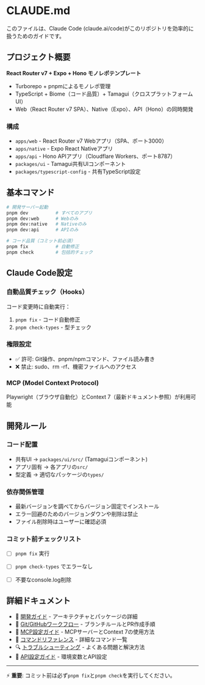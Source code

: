 # CLAUDE.md

このファイルは、Claude Code (claude.ai/code)がこのリポジトリを効率的に扱うためのガイドです。

## プロジェクト概要

**React Router v7 + Expo + Hono モノレポテンプレート**
- Turborepo + pnpmによるモノレポ管理
- TypeScript + Biome（コード品質）+ Tamagui（クロスプラットフォームUI）
- Web（React Router v7 SPA）、Native（Expo）、API（Hono）の同時開発

### 構成
- `apps/web` - React Router v7 Webアプリ（SPA、ポート3000）
- `apps/native` - Expo React Nativeアプリ  
- `apps/api` - Hono APIアプリ（Cloudflare Workers、ポート8787）
- `packages/ui` - Tamagui共有UIコンポーネント
- `packages/typescript-config` - 共有TypeScript設定

## 基本コマンド

```bash
# 開発サーバー起動
pnpm dev          # すべてのアプリ
pnpm dev:web      # Webのみ
pnpm dev:native   # Nativeのみ  
pnpm dev:api      # APIのみ

# コード品質（コミット前必須）
pnpm fix          # 自動修正
pnpm check        # 包括的チェック
```


## Claude Code設定

### 自動品質チェック（Hooks）
コード変更時に自動実行：
1. `pnpm fix` - コード自動修正
2. `pnpm check-types` - 型チェック

### 権限設定
- ✅ 許可: Git操作、pnpm/npmコマンド、ファイル読み書き
- ❌ 禁止: sudo、rm -rf、機密ファイルへのアクセス

### MCP (Model Context Protocol)
Playwright（ブラウザ自動化）とContext 7（最新ドキュメント参照）が利用可能

## 開発ルール

### コード配置
- 共有UI → `packages/ui/src/` (Tamaguiコンポーネント)
- アプリ固有 → 各アプリの`src/`
- 型定義 → 適切なパッケージの`types/`

### 依存関係管理
- 最新バージョンを調べてからバージョン固定でインストール
- エラー回避のためのバージョンダウンや削除は禁止
- ファイル削除時はユーザーに確認必須

### コミット前チェックリスト
- [ ] `pnpm fix` 実行
- [ ] `pnpm check-types` でエラーなし
- [ ] 不要なconsole.log削除


## 詳細ドキュメント

- 📘 [開発ガイド](./docs/DEVELOPMENT.md) - アーキテクチャとパッケージの詳細
- 📗 [Git/GitHubワークフロー](./docs/GIT_WORKFLOW.md) - ブランチルールとPR作成手順
- 🔧 [MCP設定ガイド](./docs/MCP.md) - MCPサーバーとContext 7の使用方法
- 📙 [コマンドリファレンス](./docs/COMMANDS.md) - 詳細なコマンド一覧
- 🔍 [トラブルシューティング](./docs/TROUBLESHOOTING.md) - よくある問題と解決方法
- 🔑 [API設定ガイド](./docs/API.md) - 環境変数とAPI設定

---

⚡ **重要**: コミット前は必ず`pnpm fix`と`pnpm check`を実行してください。